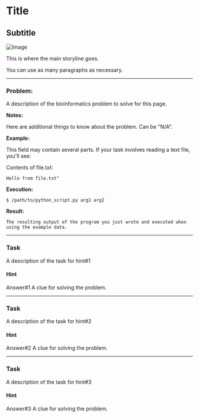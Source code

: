 Title
=====

Subtitle
--------

![Image](/path/to/img.jpg "Title")

This is where the main storyline goes.

You can use as many paragraphs as necessary.

---

### Problem:

A description of the bioinformatics problem to solve for this page.

**Notes:**

Here are additional things to know about the problem. Can be "N/A".

**Example:**

This field may contain several parts. If your task involves reading a text file, you'll see:

Contents of file.txt:

```
Hello from file.txt"
```

**Execution:**

`$ /path/to/python_script.py arg1 arg2`

**Result:**

```
The resulting output of the program you just wrote and executed when using the example data.
```

---

### Task

A description of the task for hint#1

#### Hint

Answer#1 A clue for solving the problem.

---

### Task

A description of the task for hint#2

#### Hint

Answer#2 A clue for solving the problem.

---

### Task

A description of the task for hint#3

#### Hint

Answer#3 A clue for solving the problem.
